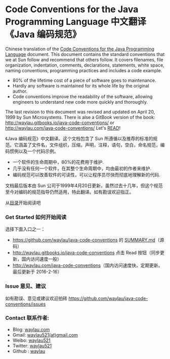 # Code Conventions for the Java Programming Language 中文翻译《Java 编码规范》

Chinese translation of the [Code Conventions for the Java Programming Language](http://www.oracle.com/technetwork/java/index-135089.html)  document. This
document contains the standard conventions that we at Sun follow and recommend that others follow. It covers filenames, file organization, indentation, comments, declarations, statements, white space, naming conventions, programming practices and includes a code example. 

* 80% of the lifetime cost of a piece of software goes to maintenance.
* Hardly any software is maintained for its whole life by the original author.
* Code conventions improve the readability of the software, allowing engineers to understand new code more quickly and thoroughly.

The last revision to this document was revised and updated on April 20, 1999 by Sun Microsystems. There is alse a GitBook version of the book: <http://waylau.gitbooks.io/java-code-conventions/> or <http://waylau.com/java-code-conventions/>
Let's [READ](SUMMARY.md)!

《Java 编码规范》中文翻译。这个文档包含了 Sun 所遵循以及推荐的标准的规范。它涵盖了文件名，文件组织，压缩，声明，注释，语句，空白，命名规范，编码惯例以及一个代码示例。

- 一个软件的生命周期中，80%的花费用于维护.
- 几乎没有任何一个软件，在其整个生命周期中，均由最初的作者来维护.
- 编码规范可以改善软件的可读性，可以让程序员尽快而彻底地理解新的代码.

文档最后版本由 Sun 公司于1999年4月20日更新，虽然过去十几年，但这个规范至今对编码的规范指导仍然适用，特此翻译。如有勘误欢迎指正。

从[目录](SUMMARY.md)开始阅读吧

### Get Started 如何开始阅读

选择下面入口之一：

* <https://github.com/waylau/java-code-conventions> 的 [SUMMARY.md](SUMMARY.md)（源码）
* <http://waylau.gitbooks.io/java-code-conventions> 点击 Read 按钮（同步更新，国内访问速度一般）
* <http://waylau.com/java-code-conventions>（国内访问速度快，定期更新。最后更新于 2016-2-16）

### Issue 意见、建议

如有勘误、意见或建议欢迎拍砖 <https://github.com/waylau/java-code-conventions/issues>

### Contact 联系作者:

* Blog: [waylau.com](http://waylau.com)
* Gmail: [waylau521(at)gmail.com](mailto:waylau521@gmail.com)
* Weibo: [waylau521](http://weibo.com/waylau521)
* Twitter: [waylau521](https://twitter.com/waylau521)
* Github : [waylau](https://github.com/waylau)